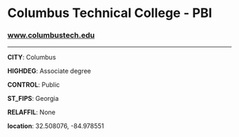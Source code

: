 # Columbus Technical College - PBI
### www.columbustech.edu
---
**CITY**: Columbus

**HIGHDEG**: Associate degree

**CONTROL**: Public

**ST_FIPS**: Georgia

**RELAFFIL**: None

**location**: 32.508076, -84.978551